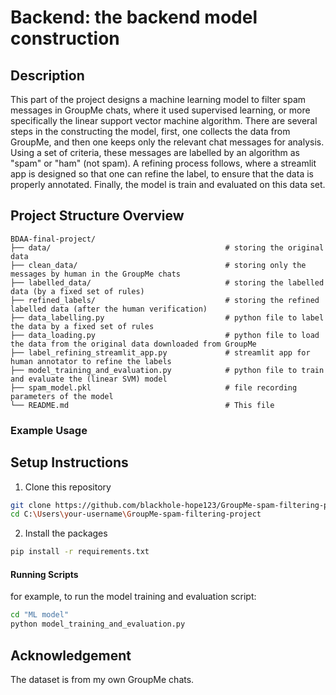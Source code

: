 # Backend: the backend model construction

## Description

This part of the project designs a machine learning model to filter spam messages in GroupMe chats, where it used supervised learning, or more specifically the linear support vector machine algorithm. There are several steps in the constructing the model, first, one collects the data from GroupMe, and then one keeps only the relevant chat messages for analysis. Using a set of criteria, these messages are labelled by an algorithm as "spam" or "ham" (not spam). A refining process follows, where a streamlit app is designed so that one can refine the label, to ensure that the data is properly annotated. Finally, the model is train and evaluated on this data set.


## Project Structure Overview

```
BDAA-final-project/
├── data/                                       # storing the original data
├── clean_data/                                 # storing only the messages by human in the GroupMe chats
├── labelled_data/                              # storing the labelled data (by a fixed set of rules)
├── refined_labels/                             # storing the refined labelled data (after the human verification)
├── data_labelling.py                           # python file to label the data by a fixed set of rules
├── data_loading.py                             # python file to load the data from the original data downloaded from GroupMe
├── label_refining_streamlit_app.py             # streamlit app for human annotator to refine the labels
├── model_training_and_evaluation.py            # python file to train and evaluate the (linear SVM) model
├── spam_model.pkl                              # file recording parameters of the model
└── README.md                                   # This file
```

### Example Usage

## Setup Instructions

1. Clone this repository
```bash
git clone https://github.com/blackhole-hope123/GroupMe-spam-filtering-project.git
cd C:\Users\your-username\GroupMe-spam-filtering-project
```

2. Install the packages
```bash
pip install -r requirements.txt
```

#### Running Scripts
for example, to run the model training and evaluation script:
```bash
cd "ML model"
python model_training_and_evaluation.py 
```

## Acknowledgement 
The dataset is from my own GroupMe chats.
